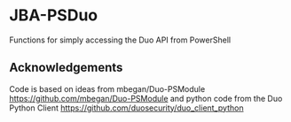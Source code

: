 # JBA-PSDuo
Functions for simply accessing the Duo API from PowerShell

## Acknowledgements
Code is based on ideas from mbegan/Duo-PSModule https://github.com/mbegan/Duo-PSModule and python code from the Duo Python Client https://github.com/duosecurity/duo_client_python


